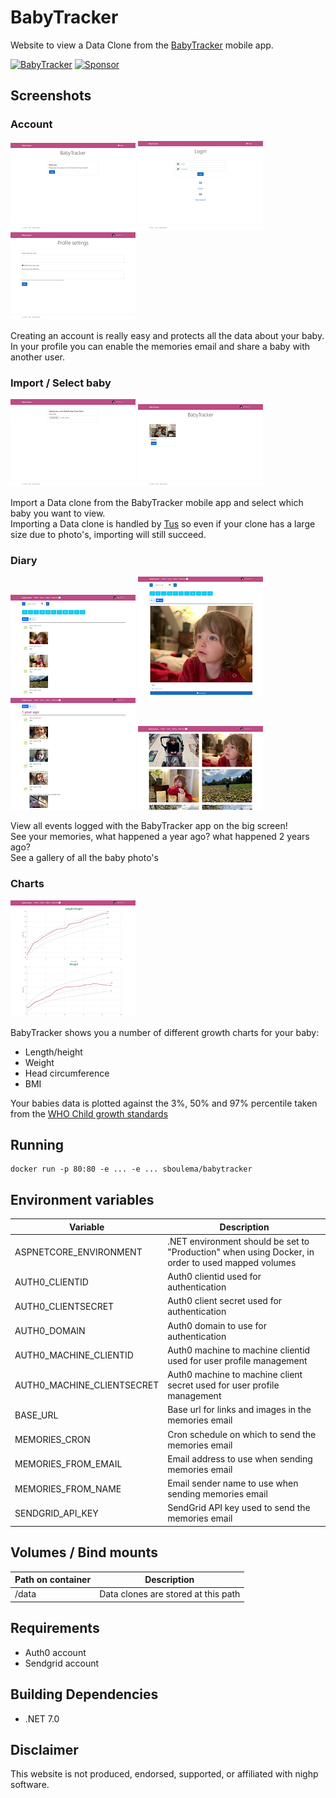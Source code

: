# BabyTracker
Website to view a Data Clone from the [BabyTracker](https://nighp.com/babytracker/) mobile app.

[![BabyTracker](https://github.com/sboulema/BabyTracker/actions/workflows/workflow.yml/badge.svg)](https://github.com/sboulema/BabyTracker/actions/workflows/workflow.yml)
[![Sponsor](https://img.shields.io/badge/-Sponsor-fafbfc?logo=GitHub%20Sponsors)](https://github.com/sponsors/sboulema)

## Screenshots

### Account
[![Login](https://raw.githubusercontent.com/sboulema/BabyTracker/main/art/Login_thumb.png)](https://raw.githubusercontent.com/sboulema/BabyTracker/main/art/Login.png)
[![LoginRegisterReset](https://raw.githubusercontent.com/sboulema/BabyTracker/main/art/LoginRegisterReset_thumb.png)](https://raw.githubusercontent.com/sboulema/BabyTracker/main/art/LoginRegisterReset.png)
[![Profile](https://raw.githubusercontent.com/sboulema/BabyTracker/main/art/Profile_thumb.png)](https://raw.githubusercontent.com/sboulema/BabyTracker/main/art/Profile.png)

Creating an account is really easy and protects all the data about your baby.<br>
In your profile you can enable the memories email and share a baby with another user.

### Import / Select baby
[![Import](https://raw.githubusercontent.com/sboulema/BabyTracker/main/art/Import_thumb.png)](https://raw.githubusercontent.com/sboulema/BabyTracker/main/art/Import.png)
[![Load](https://raw.githubusercontent.com/sboulema/BabyTracker/main/art/LoadBaby_thumb.png)](https://raw.githubusercontent.com/sboulema/BabyTracker/main/art/LoadBaby.png)

Import a Data clone from the BabyTracker mobile app and select which baby you want to view.<br>
Importing a Data clone is handled by [Tus](https://tus.io/) so even if your clone has a large size due to photo's, importing will still succeed.

### Diary
[![Diary](https://raw.githubusercontent.com/sboulema/BabyTracker/main/art/Diary_thumb.png)](https://raw.githubusercontent.com/sboulema/BabyTracker/main/art/Diary.png)
[![DiaryCards](https://raw.githubusercontent.com/sboulema/BabyTracker/main/art/DiaryCards_thumb.png)](https://raw.githubusercontent.com/sboulema/BabyTracker/main/art/DiaryCards.png)
[![Memories](https://raw.githubusercontent.com/sboulema/BabyTracker/main/art/Memories_thumb.png)](https://raw.githubusercontent.com/sboulema/BabyTracker/main/art/Memories.png)
[![Gallery](https://raw.githubusercontent.com/sboulema/BabyTracker/main/art/Gallery_thumb.png)](https://raw.githubusercontent.com/sboulema/BabyTracker/main/art/Gallery.png)

View all events logged with the BabyTracker app on the big screen!<br>
See your memories, what happened a year ago? what happened 2 years ago?<br>
See a gallery of all the baby photo's

### Charts

[![Charts](https://raw.githubusercontent.com/sboulema/BabyTracker/main/art/Charts_thumb.png)](https://raw.githubusercontent.com/sboulema/BabyTracker/main/art/Charts.png)

BabyTracker shows you a number of different growth charts for your baby:
- Length/height
- Weight
- Head circumference
- BMI

Your babies data is plotted against the 3%, 50% and 97% percentile taken from the [WHO Child growth standards](https://www.who.int/tools/child-growth-standards/standards)


## Running
```
docker run -p 80:80 -e ... -e ... sboulema/babytracker
```

## Environment variables

| Variable					 | Description								|
|----------------------------|------------------------------------------|
| ASPNETCORE_ENVIRONMENT	 | .NET environment should be set to "Production" when using Docker, in order to used mapped volumes |
| AUTH0_CLIENTID			 | Auth0 clientid used for authentication |
| AUTH0_CLIENTSECRET		 | Auth0 client secret used for authentication |
| AUTH0_DOMAIN				 | Auth0 domain to use for authentication |
| AUTH0_MACHINE_CLIENTID	 | Auth0 machine to machine clientid used for user profile management |
| AUTH0_MACHINE_CLIENTSECRET | Auth0 machine to machine client secret used for user profile management |
| BASE_URL					 | Base url for links and images in the memories email |
| MEMORIES_CRON				 | Cron schedule on which to send the memories email |
| MEMORIES_FROM_EMAIL		 | Email address to use when sending memories email |
| MEMORIES_FROM_NAME		 | Email sender name to use when sending memories email |
| SENDGRID_API_KEY			 | SendGrid API key used to send the memories email |

## Volumes / Bind mounts

| Path on container | Description                         |
|-------------------|-------------------------------------|
| /data             | Data clones are stored at this path |

## Requirements
- Auth0 account
- Sendgrid account

## Building Dependencies
- .NET 7.0

## Disclaimer
This website is not produced, endorsed, supported, or affiliated with nighp software.